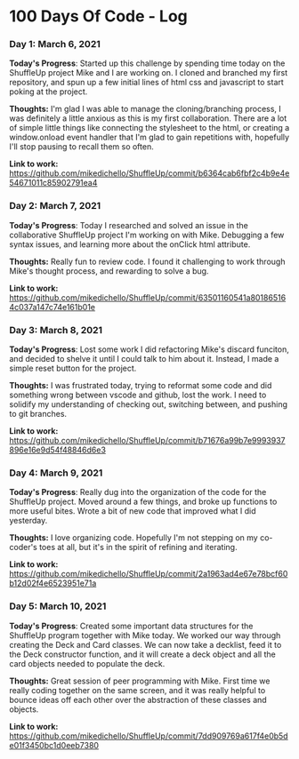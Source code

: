 # 100 Days Of Code - Log

### Day 1: March 6, 2021

**Today's Progress**: Started up this challenge by spending time today on the ShuffleUp project Mike and I are working on. I cloned and branched my first repository, and spun up a few initial lines of html css and javascript to start poking at the project.

**Thoughts:** I'm glad I was able to manage the cloning/branching process, I was definitely a little anxious as this is my first collaboration. There are a lot of simple little things like connecting the stylesheet to the html, or creating a window.onload event handler that I'm glad to gain repetitions with, hopefully I'll stop pausing to recall them so often.

**Link to work:** https://github.com/mikedichello/ShuffleUp/commit/b6364cab6fbf2c4b9e4e54671011c85902791ea4



### Day 2: March 7, 2021

**Today's Progress**: Today I researched and solved an issue in the collaborative ShuffleUp project I'm working on with Mike. Debugging a few syntax issues, and learning more about the onClick html attribute.

**Thoughts:** Really fun to review code. I found it challenging to work through Mike's thought process, and rewarding to solve a bug.

**Link to work:** https://github.com/mikedichello/ShuffleUp/commit/63501160541a801865164c037a147c74e161b01e


### Day 3: March 8, 2021

**Today's Progress**: Lost some work I did refactoring Mike's discard funciton, and decided to shelve it until I could talk to him about it. Instead, I made a simple reset button for the project. 

**Thoughts:** I was frustrated today, trying to reformat some code and did something wrong between vscode and github, lost the work.  I need to solidify my understanding of checking out, switching between, and pushing to git branches.

**Link to work:** https://github.com/mikedichello/ShuffleUp/commit/b71676a99b7e9993937896e16e9d54f48846d6e3

### Day 4: March 9, 2021

**Today's Progress**: Really dug into the organization of the code for the ShuffleUp project. Moved around a few things, and broke up functions to more useful bites. Wrote a bit of new code that improved what I did yesterday.

**Thoughts:** I love organizing code. Hopefully I'm not stepping on my co-coder's toes at all, but it's in the spirit of refining and iterating.

**Link to work:** https://github.com/mikedichello/ShuffleUp/commit/2a1963ad4e67e78bcf60b12d02f4e6523951e71a

### Day 5: March 10, 2021

**Today's Progress**: Created some important data structures for the ShuffleUp program together with Mike today. We worked our way through creating the Deck and Card classes. We can now take a decklist, feed it to the Deck constructor function, and it will create a deck object and all the card objects needed to populate the deck.

**Thoughts:** Great session of peer programming with Mike. First time we really coding together on the same screen, and it was really helpful to bounce ideas off each other over the abstraction of these classes and objects.

**Link to work:** https://github.com/mikedichello/ShuffleUp/commit/7dd909769a617f4e0b5de01f3450bc1d0eeb7380
